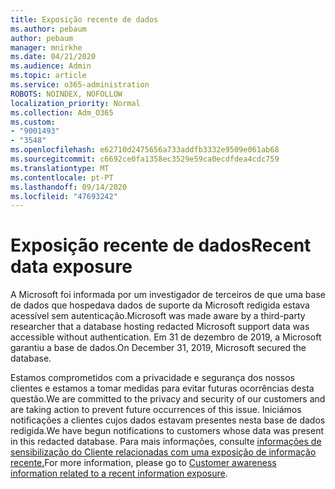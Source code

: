 ```yaml
---
title: Exposição recente de dados
ms.author: pebaum
author: pebaum
manager: mnirkhe
ms.date: 04/21/2020
ms.audience: Admin
ms.topic: article
ms.service: o365-administration
ROBOTS: NOINDEX, NOFOLLOW
localization_priority: Normal
ms.collection: Adm_O365
ms.custom:
- "9001493"
- "3548"
ms.openlocfilehash: e62710d2475656a733addfb3332e9509e061ab68
ms.sourcegitcommit: c6692ce0fa1358ec3529e59ca0ecdfdea4cdc759
ms.translationtype: MT
ms.contentlocale: pt-PT
ms.lasthandoff: 09/14/2020
ms.locfileid: "47693242"
---
```

# <a name="recent-data-exposure"></a><span data-ttu-id="01f88-102">Exposição recente de dados</span><span class="sxs-lookup"><span data-stu-id="01f88-102">Recent data exposure</span></span>

<span data-ttu-id="01f88-103">A Microsoft foi informada por um investigador de terceiros de que uma base de dados que hospedava dados de suporte da Microsoft redigida estava acessível sem autenticação.</span><span class="sxs-lookup"><span data-stu-id="01f88-103">Microsoft was made aware by a third-party researcher that a database hosting redacted Microsoft support data was accessible without authentication.</span></span> <span data-ttu-id="01f88-104">Em 31 de dezembro de 2019, a Microsoft garantiu a base de dados.</span><span class="sxs-lookup"><span data-stu-id="01f88-104">On December 31, 2019, Microsoft secured the database.</span></span>

<span data-ttu-id="01f88-105">Estamos comprometidos com a privacidade e segurança dos nossos clientes e estamos a tomar medidas para evitar futuras ocorrências desta questão.</span><span class="sxs-lookup"><span data-stu-id="01f88-105">We are committed to the privacy and security of our customers and are taking action to prevent future occurrences of this issue.</span></span> <span data-ttu-id="01f88-106">Iniciámos notificações a clientes cujos dados estavam presentes nesta base de dados redigida.</span><span class="sxs-lookup"><span data-stu-id="01f88-106">We have begun notifications to customers whose data was present in this redacted database.</span></span> <span data-ttu-id="01f88-107">Para mais informações, consulte [informações de sensibilização do Cliente relacionadas com uma exposição de informação recente.](https://aka.ms/privacyinfo)</span><span class="sxs-lookup"><span data-stu-id="01f88-107">For more information, please go to [Customer awareness information related to a recent information exposure](https://aka.ms/privacyinfo).</span></span>
